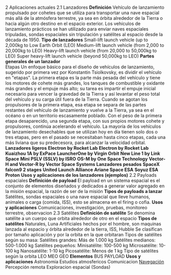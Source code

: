              

2 Aplicaciones actuales
	2.1 Lanzadores
		**Definición**
		Vehículo de lanzamiento propulsado por cohetes que se utiliza para transportar una nave espacial más allá de la atmósfera terrestre, ya sea en órbita alrededor de la Tierra o hacia algún otro destino en el espacio exterior. Los vehículos de lanzamiento prácticos se han utilizado para enviar naves espaciales tripuladas, sondas espaciales sin tripulación y satélites al espacio desde la década de 1950.
		**Tipo de lanzadores**
 		Small-lift launch vehicle (up to 2,000kg to Low Earth Orbit (LEO)
		Medium-lift launch vehicle (from 2,000 to 20,000kg to LEO)
		Heavy-lift launch vehicle (from 20,000 to 50,000kg to LEO)
		Super heavy-lift launch vehicle (beyond 50,000kg to LEO)
		**Partes generales de un lanzador**  
		Etapas Un enfoque básico para el diseño de vehículos de lanzamiento, sugerido por primera vez por Konstantin Tsiolkovsky, es dividir el vehículo en "etapas". La primera etapa es la parte más pesada del vehículo y tiene los motores de cohete más grandes, los tanques de combustible y oxidante más grandes y el empuje más alto; su tarea es impartir el empuje inicial necesario para vencer la gravedad de la Tierra y así levantar el peso total del vehículo y su carga útil fuera de la Tierra. Cuando se agotan los propulsores de la primera etapa, esa etapa se separa de las partes restantes del vehículo de lanzamiento y vuelve a la Tierra, ya sea en el océano o en un territorio escasamente poblado. Con el peso de la primera etapa desaparecido, una segunda etapa, con sus propios motores cohete y propulsores, continúa acelerando el vehículo. La mayoría de los vehículos de lanzamiento desechables que se utilizan hoy en día tienen solo dos o tres etapas, pero en el pasado se necesitaban hasta cinco etapas, cada una más liviana que su predecesora, para alcanzar la velocidad orbital.
		**Lanzadores ligeros**
 		**Electron by Rocket Lab**
 		**Electron by Rocket Lab**
 		**Kuaizhou 1A by ExPace**
 		**LauncherOne by Virgin Orbit**
 		**New Line 1 by Link Space**
 		**Mini PSLV (SSLV) by ISRO**
 		**OS-M by One Space Technology**
		**Vector-H and Vector-R by Vector Space Systems**
 		**Lanzadores pesados**
		**SpaceX falcon9 2 stages**
		**United Launch Alliance**
		**Ariane Space ESA**
		**Soyuz ESA**
		**Proton**
 		**Usos y aplicaciones de los lanzadores (ejemplos)**
	2.2 Payloads espaciales
		**Definición de payload**
		El payload en un sistema espacial es el conjunto de elementos diseñados y dedicados a generar valor agregado en la misión espacial, la razón de ser de la misión
		**Tipos de payloads a lanzar**
		Satélites, sondas espaciales o una nave espacial que lleve humanos, animales o carga (comida, ISS), esto se almacena en el firing o cofia.
		**Usos y aplicaciones**
		Comunicaciones, investigación, pruebas, monitoreo terrestre, observacion
	2.3 Satélites
 		**Definición de satélite**
		 Se denomina satélite a un cuerpo que orbita alrededor de otro en el espacio
		**Tipos de satélites**
 		Naturales, Luna
		Artificiales hechos por el hombre, son maquinas lanzada al espacio y órbita alrededor de la tierra, ISS, Hubble
		Se clasifican por tamaño aplicación y por la orbita en la que orbitaran
		Tipos de satélites según su masa:
		Satélites grandes: Más de 1.000 kg
		Satélites medianos: 500-1.000 kg
		Satélites pequeños:
		Minisatélite: 100-500 kg
		Microsatélite: 10-100 kg
		Nanosatélite: 1-10 kg
		Picosatélite: Menos de 1 kg
		Tipo de satélites según la orbita
		LEO MEO GEO
		**Elementos**
 		BUS
 		PAYLOAD
 		**Usos y aplicaciones**
 		Astronomia
		Estudios atmosfericos
		Comunicacion
 		[Navegación](https://www.cyberphysics.co.uk/topics/space/Satellite/satellites_navigation.htm)
 		Percepción remota
		Exploracion espacial (Sondas)
